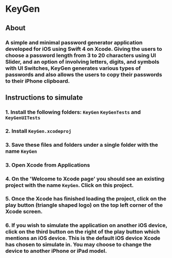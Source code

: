 # KeyGen

## About
### A simple and minimal password generator application developed for iOS using Swift 4 on Xcode. Giving the users to choose a password length from 3 to 20 characters using UI Slider, and an option of involving letters, digits, and symbols with UI Switches, KeyGen generates various types of passwords and also allows the users to copy their passwords to their iPhone clipboard.

## Instructions to simulate
###   1. Install the following folders: ```KeyGen``` ```KeyGenTests``` and ```KeyGenUITests```
###   2. Install ```KeyGen.xcodeproj```
###   3. Save these files and folders under a single folder with the name ```KeyGen```
###   3. Open Xcode from Applications
###   4. On the 'Welcome to Xcode page' you should see an existing project with the name ```KeyGen```. Click on this project.
###   5. Once the Xcode has finished loading the project, click on the play button (triangle shaped logo) on the top left corner of the Xcode screen. 
###   6. If you wish to simulate the application on another iOS device, click on the third button on the right of the play button which mentions an iOS device. This is the default iOS device Xcode has chosen to simulate in. You may choose to change the device to another iPhone or iPad model.
